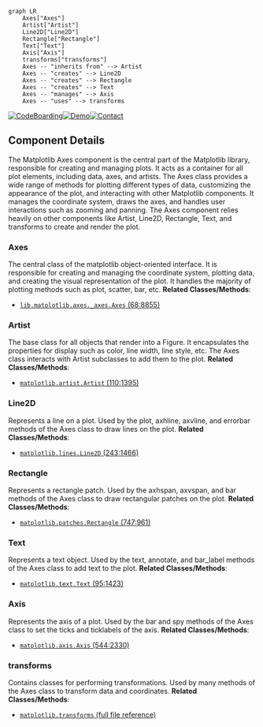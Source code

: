 ```mermaid
graph LR
    Axes["Axes"]
    Artist["Artist"]
    Line2D["Line2D"]
    Rectangle["Rectangle"]
    Text["Text"]
    Axis["Axis"]
    transforms["transforms"]
    Axes -- "inherits from" --> Artist
    Axes -- "creates" --> Line2D
    Axes -- "creates" --> Rectangle
    Axes -- "creates" --> Text
    Axes -- "manages" --> Axis
    Axes -- "uses" --> transforms
```
[![CodeBoarding](https://img.shields.io/badge/Generated%20by-CodeBoarding-9cf?style=flat-square)](https://github.com/CodeBoarding/GeneratedOnBoardings)[![Demo](https://img.shields.io/badge/Try%20our-Demo-blue?style=flat-square)](https://www.codeboarding.org/demo)[![Contact](https://img.shields.io/badge/Contact%20us%20-%20codeboarding@gmail.com-lightgrey?style=flat-square)](mailto:codeboarding@gmail.com)

## Component Details

The Matplotlib Axes component is the central part of the Matplotlib library, responsible for creating and managing plots. It acts as a container for all plot elements, including data, axes, and artists. The Axes class provides a wide range of methods for plotting different types of data, customizing the appearance of the plot, and interacting with other Matplotlib components. It manages the coordinate system, draws the axes, and handles user interactions such as zooming and panning. The Axes component relies heavily on other components like Artist, Line2D, Rectangle, Text, and transforms to create and render the plot.

### Axes
The central class of the matplotlib object-oriented interface. It is responsible for creating and managing the coordinate system, plotting data, and creating the visual representation of the plot. It handles the majority of plotting methods such as plot, scatter, bar, etc.
**Related Classes/Methods**:

- <a href="https://github.com/matplotlib/matplotlib/blob/master/lib/matplotlib/axes/_axes.py#L68-L8855" target="_blank" rel="noopener noreferrer">`lib.matplotlib.axes._axes.Axes` (68:8855)</a>


### Artist
The base class for all objects that render into a Figure. It encapsulates the properties for display such as color, line width, line style, etc. The Axes class interacts with Artist subclasses to add them to the plot.
**Related Classes/Methods**:

- <a href="https://github.com/matplotlib/matplotlib/blob/master/lib/matplotlib/artist.py#L110-L1395" target="_blank" rel="noopener noreferrer">`matplotlib.artist.Artist` (110:1395)</a>


### Line2D
Represents a line on a plot. Used by the plot, axhline, axvline, and errorbar methods of the Axes class to draw lines on the plot.
**Related Classes/Methods**:

- <a href="https://github.com/matplotlib/matplotlib/blob/master/lib/matplotlib/lines.py#L243-L1466" target="_blank" rel="noopener noreferrer">`matplotlib.lines.Line2D` (243:1466)</a>


### Rectangle
Represents a rectangle patch. Used by the axhspan, axvspan, and bar methods of the Axes class to draw rectangular patches on the plot.
**Related Classes/Methods**:

- <a href="https://github.com/matplotlib/matplotlib/blob/master/lib/matplotlib/patches.py#L747-L961" target="_blank" rel="noopener noreferrer">`matplotlib.patches.Rectangle` (747:961)</a>


### Text
Represents a text object. Used by the text, annotate, and bar_label methods of the Axes class to add text to the plot.
**Related Classes/Methods**:

- <a href="https://github.com/matplotlib/matplotlib/blob/master/lib/matplotlib/text.py#L95-L1423" target="_blank" rel="noopener noreferrer">`matplotlib.text.Text` (95:1423)</a>


### Axis
Represents the axis of a plot. Used by the bar and spy methods of the Axes class to set the ticks and ticklabels of the axis.
**Related Classes/Methods**:

- <a href="https://github.com/matplotlib/matplotlib/blob/master/lib/matplotlib/axis.py#L544-L2330" target="_blank" rel="noopener noreferrer">`matplotlib.axis.Axis` (544:2330)</a>


### transforms
Contains classes for performing transformations. Used by many methods of the Axes class to transform data and coordinates.
**Related Classes/Methods**:

- <a href="https://github.com/matplotlib/matplotlib/blob/master/lib/matplotlib/transforms.py#LNone-LNone" target="_blank" rel="noopener noreferrer">`matplotlib.transforms` (full file reference)</a>